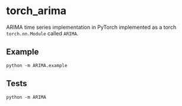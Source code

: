 # torch_arima

ARIMA time series implementation in PyTorch implemented as a torch `torch.nn.Module` called `ARIMA`.

## Example

```
python -m ARIMA.example
```

## Tests

```
python -m ARIMA
```
